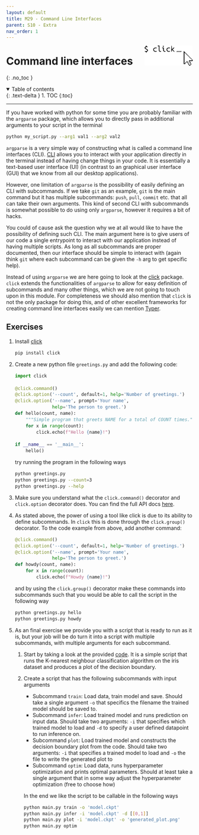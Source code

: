 ```yaml
---
layout: default
title: M29 - Command Line Interfaces
parent: S10 - Extra
nav_order: 1
---
```


<img style="float: right;" src="../figures/icons/click.png" width="130">

# Command line interfaces
{: .no_toc }

<details open markdown="block">
  <summary>
    Table of contents
  </summary>
  {: .text-delta }
1. TOC
{:toc}
</details>

---

If you have worked with python for some time you are probably familiar with the `argparse` package, which allows you
to directly pass in additional arguments to your script in the terminal

```bash
python my_script.py --arg1 val1 --arg2 val2
```

`argparse` is a very simple way of constructing what is called a command line interfaces (CLI).
[CLI](https://en.wikipedia.org/wiki/Command-line_interface) allows you to interact with your application directly in
the terminal instead of having change things in your code. It is essentially a text-based user interface (UI) (in
contrast to an graphical user interface (GUI) that we know from all our desktop applications).

However, one limitation of `argparse` is the possibility of easily defining an CLI with subcommands. If we take `git`
as an example, `git` is the main command but it has multiple subcommands: `push`, `pull`, `commit` etc. that all can
take their own arguments. This kind of second CLI with subcommands is somewhat possible to do using only `argparse`,
however it requires a bit of hacks.

You could of cause ask the question why we at all would like to have the possibility of defining such CLI. The main
argument here is to give users of our code a single entrypoint to interact with our application instead of having
multiple scripts. As long as all subcommands are proper documented, then our interface should be simple to interact
with (again think `git` where each subcommand can be given the `-h` arg to get specific help).

Instead of using `argparse` we are here going to look at the [click](https://click.palletsprojects.com/en/8.1.x/)
package. `click` extends the functionalities of `argparse` to allow for easy definition of subcommands and many other
things, which we are not going to touch upon in this module. For completeness we should also mention that `click` is not
the only package for doing this, and of other excellent frameworks for creating command line interfaces easily we can
mention [Typer](https://typer.tiangolo.com/).

## Exercises

1. Install [click](https://click.palletsprojects.com/en/8.1.x/)

   ```bash
   pip install click
   ```

2. Create a new python file `greetings.py` and add the following code:

   ```python
   import click

   @click.command()
   @click.option('--count', default=1, help='Number of greetings.')
   @click.option('--name', prompt='Your name',
                 help='The person to greet.')
   def hello(count, name):
       """Simple program that greets NAME for a total of COUNT times."""
       for x in range(count):
           click.echo(f"Hello {name}!")

   if __name__ == '__main__':
       hello()
   ```

   try running the program in the following ways

   ```bash
   python greetings.py
   python greetings.py --count=3
   python greetings.py --help
   ```

3. Make sure you understand what the `click.command()` decorator and `click.option` decorator does. You can find
   the full API docs [here](https://click.palletsprojects.com/en/8.1.x/api/).

4. As stated above, the power of using a tool like click is due to its ability to define subcommands. In `click` this
   is done through the `click.group()` decorator. To the code example from above, add another command:

   ```python
   @click.command()
   @click.option('--count', default=1, help='Number of greetings.')
   @click.option('--name', prompt='Your name',
                 help='The person to greet.')
   def howdy(count, name):
       for x in range(count):
           click.echo(f"Howdy {name}!")
   ```

   and by using the `click.group()` decorator make these commands into subcommands such that you would be able to
   call the script in the following way

   ```bash
   python greetings.py hello
   python greetings.py howdy
   ```

5. As an final exercise we provide you with a script that is ready to run as it is, but your job will be do turn it
   into a script with multiple subcommands, with multiple arguments for each subcommand.

   1. Start by taking a look at the provided [code](exercise_files/knn_iris.py). It is a simple script that runs the
      K-nearest neighbour classification algorithm on the iris dataset and produces a plot of the decision boundary.

   2. Create a script that has the following subcommands with input arguments
      * Subcommand `train`: Load data, train model and save. Should take a single argument `-o` that specifics
        the filename the trained model should be saved to.
      * Subcommand `infer`: Load trained model and runs prediction on input data. Should take two arguments: `-i` that
        specifies which trained model to load and `-d` to specify a user defined datapoint to run inference on.
      * Subcommand `plot`: Load trained model and constructs the decision boundary plot from the code. Should take two
        arguments: `-i` that specifies a trained model to load and `-o` the file to write the generated plot to
      * Subcommand `optim`: Load data, runs hyperparameter optimization and prints optimal parameters. Should at least
        take a single argument that in some way adjust the hyperparameter optimization (free to choose how)

      In the end we like the script to be callable in the following ways

      ```bash
      python main.py train -o 'model.ckpt'
      python main.py infer -i 'model.ckpt' -d [[0,1]]
      python main.py plot -i 'model.ckpt' -o 'generated_plot.png'
      python main.py optim
      ```
